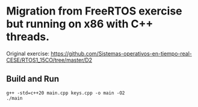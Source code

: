 # Migration from FreeRTOS exercise but running on x86 with C++ threads.

Original exercise: https://github.com/Sistemas-operativos-en-tiempo-real-CESE/RTOS1_15CO/tree/master/D2

## Build and Run
```
g++ -std=c++20 main.cpp keys.cpp -o main -O2
./main
```
